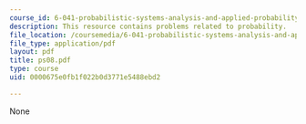 ```yaml
---
course_id: 6-041-probabilistic-systems-analysis-and-applied-probability-spring-2006
description: This resource contains problems related to probability.
file_location: /coursemedia/6-041-probabilistic-systems-analysis-and-applied-probability-spring-2006/0000675e0fb1f022b0d3771e5488ebd2_ps08.pdf
file_type: application/pdf
layout: pdf
title: ps08.pdf
type: course
uid: 0000675e0fb1f022b0d3771e5488ebd2

---
```

None